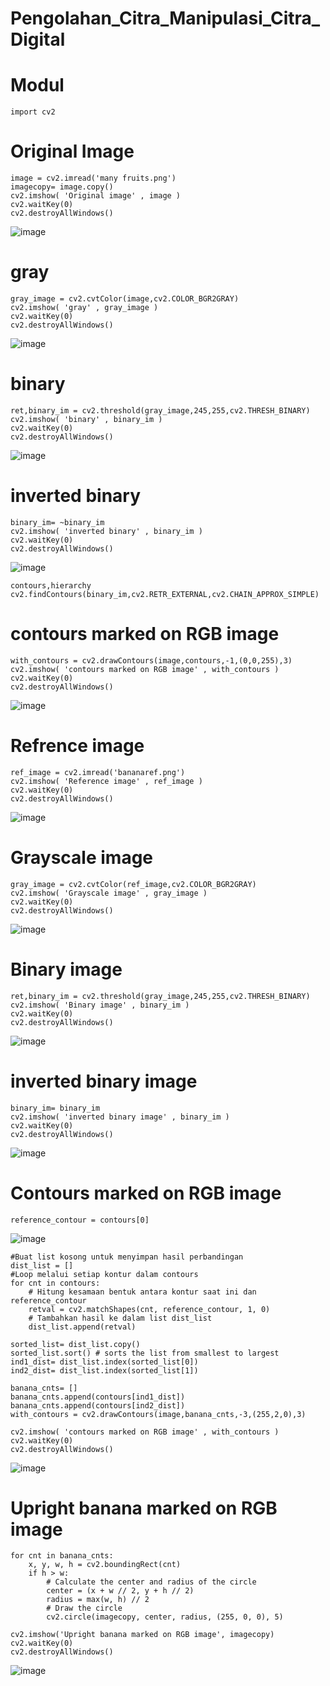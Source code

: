 # Pengolahan_Citra_Manipulasi_Citra_Digital

# Modul
```
import cv2
```

# Original Image
```
image = cv2.imread('many fruits.png') 
imagecopy= image.copy()
cv2.imshow( 'Original image' , image )
cv2.waitKey(0)
cv2.destroyAllWindows()
```
![image](https://github.com/muhammadzidanfadilah/Pengolahan_Citra_Manipulasi_Citra_Digital/assets/115553474/a6a2051f-dad3-4736-8550-3ba94c97b3a9)



# gray
```
gray_image = cv2.cvtColor(image,cv2.COLOR_BGR2GRAY)
cv2.imshow( 'gray' , gray_image )
cv2.waitKey(0)
cv2.destroyAllWindows()
```
![image](https://github.com/muhammadzidanfadilah/Pengolahan_Citra_Manipulasi_Citra_Digital/assets/115553474/4798d3be-c5b6-430c-99fb-fde6e4e2f0aa)



#	binary
```
ret,binary_im = cv2.threshold(gray_image,245,255,cv2.THRESH_BINARY)
cv2.imshow( 'binary' , binary_im )
cv2.waitKey(0)
cv2.destroyAllWindows()
```
![image](https://github.com/muhammadzidanfadilah/Pengolahan_Citra_Manipulasi_Citra_Digital/assets/115553474/57c5ec9d-629d-44c5-a953-255be3a71483)



#	inverted binary
```
binary_im= ~binary_im
cv2.imshow( 'inverted binary' , binary_im )
cv2.waitKey(0)
cv2.destroyAllWindows()
```
![image](https://github.com/muhammadzidanfadilah/Pengolahan_Citra_Manipulasi_Citra_Digital/assets/115553474/ed8b471b-3297-4d29-80d8-a040343814bf)



```
contours,hierarchy cv2.findContours(binary_im,cv2.RETR_EXTERNAL,cv2.CHAIN_APPROX_SIMPLE)
```


#	contours marked on RGB image
```
with_contours = cv2.drawContours(image,contours,-1,(0,0,255),3) 
cv2.imshow( 'contours marked on RGB image' , with_contours )
cv2.waitKey(0)
cv2.destroyAllWindows()
```
![image](https://github.com/muhammadzidanfadilah/Pengolahan_Citra_Manipulasi_Citra_Digital/assets/115553474/88d79581-daa8-4cff-b4a2-4f8e844e7d12)



#	Refrence image
```
ref_image = cv2.imread('bananaref.png')
cv2.imshow( 'Reference image' , ref_image )
cv2.waitKey(0)
cv2.destroyAllWindows()
```
![image](https://github.com/muhammadzidanfadilah/Pengolahan_Citra_Manipulasi_Citra_Digital/assets/115553474/6add24ff-b744-4df1-b7fa-9a5306037534)


#	Grayscale image
```
gray_image = cv2.cvtColor(ref_image,cv2.COLOR_BGR2GRAY)
cv2.imshow( 'Grayscale image' , gray_image )
cv2.waitKey(0)
cv2.destroyAllWindows()
```
![image](https://github.com/muhammadzidanfadilah/Pengolahan_Citra_Manipulasi_Citra_Digital/assets/115553474/6ae16e63-4ee8-499d-871e-b6ed065790f1)



#	Binary image
```
ret,binary_im = cv2.threshold(gray_image,245,255,cv2.THRESH_BINARY)
cv2.imshow( 'Binary image' , binary_im )
cv2.waitKey(0)
cv2.destroyAllWindows()
```
![image](https://github.com/muhammadzidanfadilah/Pengolahan_Citra_Manipulasi_Citra_Digital/assets/115553474/2c4442d2-2c63-473e-a414-6fc963381601)



#	inverted binary image
```
binary_im= binary_im
cv2.imshow( 'inverted binary image' , binary_im )
cv2.waitKey(0)
cv2.destroyAllWindows()
```
![image](https://github.com/muhammadzidanfadilah/Pengolahan_Citra_Manipulasi_Citra_Digital/assets/115553474/af1b1183-8827-4c4d-8cb6-404919d1be5e)



#	Contours marked on RGB image
```
reference_contour = contours[0]
```
![image](https://github.com/muhammadzidanfadilah/Pengolahan_Citra_Manipulasi_Citra_Digital/assets/115553474/0eb4080f-e8d8-46f8-9c0a-5e67461fb31e)



```
#Buat list kosong untuk menyimpan hasil perbandingan
dist_list = []
#Loop melalui setiap kontur dalam contours
for cnt in contours:
    # Hitung kesamaan bentuk antara kontur saat ini dan reference_contour
    retval = cv2.matchShapes(cnt, reference_contour, 1, 0)
    # Tambahkan hasil ke dalam list dist_list
    dist_list.append(retval)
```

```
sorted_list= dist_list.copy()
sorted_list.sort() # sorts the list from smallest to largest
ind1_dist= dist_list.index(sorted_list[0])
ind2_dist= dist_list.index(sorted_list[1])
```

```
banana_cnts= []
banana_cnts.append(contours[ind1_dist])
banana_cnts.append(contours[ind2_dist])
with_contours = cv2.drawContours(image,banana_cnts,-3,(255,2,0),3)
```

```
cv2.imshow( 'contours marked on RGB image' , with_contours )
cv2.waitKey(0)
cv2.destroyAllWindows()
```
![image](https://github.com/muhammadzidanfadilah/Pengolahan_Citra_Manipulasi_Citra_Digital/assets/115553474/59bfd9d3-f96d-43a4-b657-35134ab1b686)



#	Upright banana marked on RGB image
```
for cnt in banana_cnts:
    x, y, w, h = cv2.boundingRect(cnt)
    if h > w:
        # Calculate the center and radius of the circle
        center = (x + w // 2, y + h // 2)
        radius = max(w, h) // 2
        # Draw the circle
        cv2.circle(imagecopy, center, radius, (255, 0, 0), 5)

cv2.imshow('Upright banana marked on RGB image', imagecopy)
cv2.waitKey(0)
cv2.destroyAllWindows()
```
![image](https://github.com/muhammadzidanfadilah/Pengolahan_Citra_Manipulasi_Citra_Digital/assets/115553474/7c18b559-3051-48b1-b60a-ebe2d0920fbd)










